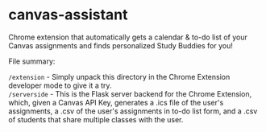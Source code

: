 # canvas-assistant
Chrome extension that automatically gets a calendar &amp; to-do list of your Canvas assignments and finds personalized Study Buddies for you!

File summary:

```/extension``` - Simply unpack this directory in the Chrome Extension developer mode to give it a try. \
```/serverside``` - This is the Flask server backend for the Chrome Extension, which, given a Canvas API Key, generates a .ics file of the user's assignments, a .csv of the user's assignments in to-do list form, and a .csv of students that share multiple classes with the user. 

